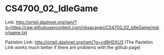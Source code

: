 # CS4700_02_IdleGame

Link: http://orteil.dashnet.org/igm/?g=https://raw.githubusercontent.com/nksacayan/CS4700_02_IdleGame/main/game.txt

Pastebin Link: http://orteil.dashnet.org/igm/?g=cd9HSXU3
(The Pastebin Link works much better if there are problems with the github page)
